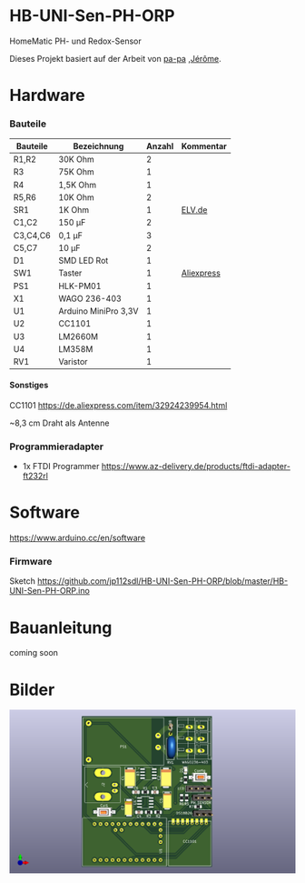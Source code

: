 # HB-UNI-Sen-PH-ORP
HomeMatic PH- und Redox-Sensor

Dieses Projekt basiert auf der Arbeit von [pa-pa](https://github.com/pa-pa/AskSinPP) ,[Jérôme](https://github.com/jp112sdl/Beispiel_AskSinPP).

# Hardware

### Bauteile

Bauteile                   | Bezeichnung          | Anzahl | Kommentar   | 
-------------------------- | -------------------- | ------ | ----------- | 
R1,R2                      | 30K Ohm              |   2    |             |
R3                         | 75K Ohm              |   1    |             |
R4                         | 1,5K Ohm             |   1    |             |
R5,R6                      | 10K Ohm              |   2    |             |
SR1                        | 1K Ohm               |   1    |  [ELV.de](https://de.elv.com/sicherungswiderstand-1k-091814?fs=1418091890)           |
C1,C2                      | 150 µF               |   2    |             |
C3,C4,C6                   | 0,1 µF               |   3    |             |
C5,C7                      | 10 µF                |   2    |             |
D1                         | SMD LED Rot          |   1    |             |
SW1                        | Taster               |   1    | [Aliexpress](https://de.aliexpress.com/item/32660690016.html?spm=a2g0s.9042311.0.0.27424c4dqj9wVN)            |
PS1                        | HLK-PM01             |   1    |             |
X1                         | WAGO 236-403         |   1    |             |
U1                         | Arduino MiniPro 3,3V |   1    |             |
U2                         | CC1101               |   1    |             |
U3                         | LM2660M              |   1    |             |
U4                         | LM358M               |   1    |             |
RV1                        | Varistor             |   1    |             |


#### Sonstiges

CC1101 https://de.aliexpress.com/item/32924239954.html

~8,3 cm Draht als Antenne

### Programmieradapter

- 1x FTDI Programmer https://www.az-delivery.de/products/ftdi-adapter-ft232rl

# Software

https://www.arduino.cc/en/software


### Firmware

Sketch https://github.com/jp112sdl/HB-UNI-Sen-PH-ORP/blob/master/HB-UNI-Sen-PH-ORP.ino

# Bauanleitung

coming soon

# Bilder
![Vorderseite](https://github.com/maxx3105/HB-UNI-Sen-PH-ORP/blob/main/HB-Uni-SEN-ORB.png)
